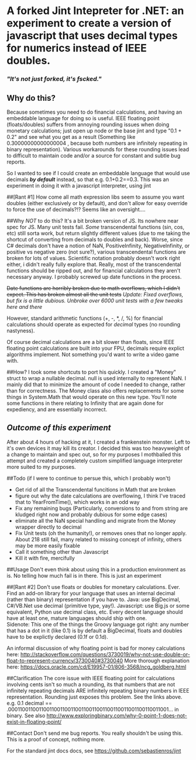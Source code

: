 # A forked Jint Intepreter for .NET: an experiment to create a version of javascript that uses decimal types for numerics instead of IEEE doubles.  

### *"It's not just forked, it's fscked."*

## Why do this?
Because sometimes you need to do financial calculations, and having an embeddable language for doing so is useful.   IEEE floating point (floats/doubles) suffers from annoying rounding issues when doing monetary calculations; just open up node or the base jint and type "0.1 + 0.2" and see what you get as a result (Something like 0.30000000000000004 , because both numbers are infinitely repeating in binary representation).   Various workarounds for these rounding issues lead to difficult to maintain code and/or a source for constant and subtle bug reports.

So I wanted to see if I could create an embeddable language that would use decimals **_by default_** instead, so that e.g. 0.1+0.2==0.3.   This was an experiment in doing it with a javascript interpreter, using jint

##[Rant #1]
How come all math expression libs seem to assume you want doubles (either exclusively or by default), and don't allow for easy override to force the use of decimals?!?  Seems like an oversight....

##Why *NOT* to do this?
It's a bit broken version of JS.  Its nowhere near spec for JS.   Many unit tests fail.   *Some* transcendental functions (sin, cos,  etc) still sorta work, but return slightly different values (due to me taking the shortcut of converting from decimals to doubles and back).   Worse, since C# decimals don't have a notion of NaN, PositiveInfinity, NegativeInfinity, or positive vs negative zero (not sure?), various transcendental functions are broken for lots of values.   Scientific notation probably doesn't work right either, i didn't really fully explore that.   Really, most of the transcendental functions should be ripped out, and for financial calculations they aren't necessary anyway.  I probably screwed up date functions in the process.

~~Date functions are horribly broken due to math overflows, which I didn't expect.  This has broken almost all the unit tests~~ *Update: Fixed overflows, but fix is a little dubious. Unbroke over 6000 unit tests with a few tweaks here and there*

However, standard arithmetic functions (+, -, \*, /, %) for financial calculations should operate as expected for *decimal* types (no rounding nastyness).

Of course decimal calculations are a bit slower than floats, since IEEE floating point calculations are built into your FPU, decimals require explict algorithms implement.  Not something you'd want to write a video game with.

##How?
I took some shortcuts to port his quickly.  I created a "Money" struct to wrap a nullable decimal.   null is used internally to represent NaN.  I mainly did that to minimize the amount of code I needed to change, rather than for correctness.   The Money class also offers replacements for some things in System.Math that would operate on this new type.  You'll note some functions in there relating to Infinity that are again done for expediency, and are essentially incorrect.

## *Outcome of this experiment*
After about 4 hours of hacking at it, I created a frankenstein monster.  Left to it's own devices it may kill its creator.   I decided this was too heavyweight of a change to maintain and spec out, so for my purposes I mothballed this attempt and created a completely custom simplified language interpreter more suited to my purposes.

##Todo  (if I were to continue to persue this, which I probably won't)
- Get rid of all the Transcendental funcitions in Math that are broken
- figure out why the date calculations are overflowing, I think I've traced that to YearFromTime(), which works in an odd way
- Fix any remaining bugs (Particularly, conversions to and from string are kludged right now and probably dubious for some edge cases)
- eliminate all the NaN special handling and migrate from the Money wrapper directly to decimal
- Fix Unit tests (oh the humanity!), or removes ones that no longer apply. About 218 still fail, many related to missing concept of infinity, others may be more easily fixable
- Call it something other than Javascript
- Kill it with fire, mercifully


##Usage
Don't even think about using this in a production environment as is.  No telling how much fail is in there.  This is just an experiment

##[Rant #2]
Don't use floats or doubles for monetary calculations.  Ever.  Find an add-on library for your language that uses an internal decimal (rather than binary) representation if you have to.  Java: use BigDecimal, C#/VB.Net use decimal (primitive type, yay!).  Javascript: use Big.js or some equivalent, Python use decimal class,  etc.  Every decent language should have at least one, mature languages should ship with one.  
Sidenote: This one of the things the Groovy language got right:  any number that has a dot in it (like 0.1) is by default a BigDecimal, floats and doubles have to be explictly declared (0.1f or 0.1d).

An informal discussion of why floating point is bad for money calculations here: http://stackoverflow.com/questions/3730019/why-not-use-double-or-float-to-represent-currency/3730040#3730040
More thorough explanation here: https://docs.oracle.com/cd/E19957-01/806-3568/ncg_goldberg.html

##Clarification
The core issue with IEEE floating point for calculations involving cents isn't so much a rounding, its that numbers that are not infinitely repeating decimals ARE infinitely repeating binary numbers in IEEE representation.  Rounding just exposes this problem.  See the links above. e.g. 0.1 decimal == .000110011001100110011001100110011001100110011001100110011001... in binary.  See also http://www.exploringbinary.com/why-0-point-1-does-not-exist-in-floating-point/

##Contact
Don't send me bug reports.  You really shouldn't be using this.  This is a proof of concept, nothing more.


For the standard jint docs docs, see https://github.com/sebastienros/jint
